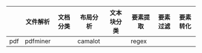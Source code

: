|     | 文件解析 | 文档分类 | 布局分析 | 文本块分类 | 要素提取 | 要素过滤 | 要素转化 |
| --- | ---     | ---      | ---     | ---       | ---     | ---      | ---     |
| pdf | pdfminer|          | camalot |           | regex   |          |         |
